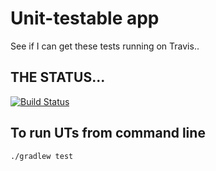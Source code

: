 # Unit-testable app

See if I can get these tests running on Travis..

## THE STATUS...
[![Build Status](https://travis-ci.org/tmct/UnitTestableApp.svg?branch=master)](https://travis-ci.org/tmct/UnitTestableApp)

## To run UTs from command line
`./gradlew test`